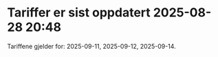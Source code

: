
# Tariffer er sist oppdatert 2025-08-28 20:48

Tariffene gjelder for: 2025-09-11, 2025-09-12, 2025-09-14.
